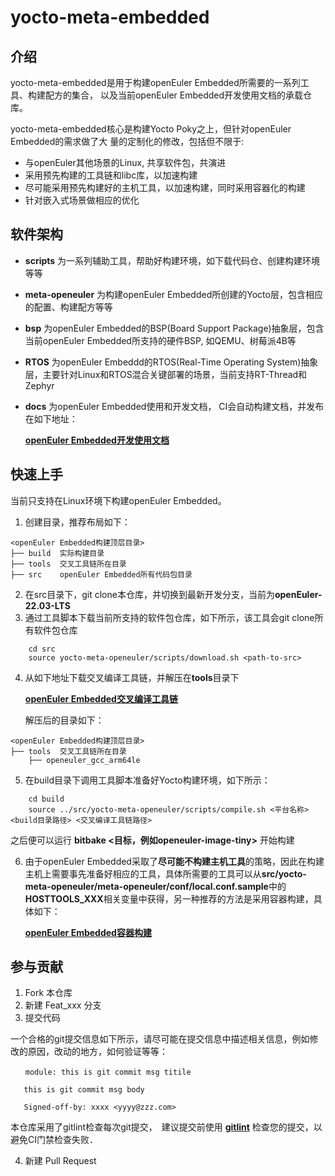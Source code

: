 # yocto-meta-embedded

## 介绍

yocto-meta-embedded是用于构建openEuler Embedded所需要的一系列工具、构建配方的集合，
以及当前openEuler Embedded开发使用文档的承载仓库。

yocto-meta-embedded核心是构建Yocto Poky之上，但针对openEuler Embedded的需求做了大
量的定制化的修改，包括但不限于:

* 与openEuler其他场景的Linux, 共享软件包，共演进
* 采用预先构建的工具链和libc库，以加速构建
* 尽可能采用预先构建好的主机工具，以加速构建，同时采用容器化的构建
* 针对嵌入式场景做相应的优化

## 软件架构

* **scripts** 为一系列辅助工具，帮助好构建环境，如下载代码仓、创建构建环境等等
* **meta-openeuler** 为构建openEuler Embedded所创建的Yocto层，包含相应的配置、构建配方等等
* **bsp** 为openEuler Embedded的BSP(Board Support Package)抽象层，包含当前openEuler Embedded所支持的硬件BSP, 如QEMU、树莓派4B等
* **RTOS** 为openEuler Embeddd的RTOS(Real-Time Operating System)抽象层，主要针对Linux和RTOS混合关键部署的场景，当前支持RT-Thread和Zephyr
* **docs** 为openEuler Embedded使用和开发文档， CI会自动构建文档，并发布在如下地址：

    [**openEuler Embedded开发使用文档**](https://openeuler.gitee.io/yocto-meta-openeuler)

## 快速上手

当前只支持在Linux环境下构建openEuler Embedded。

1. 创建目录，推荐布局如下：
```
<openEuler Embedded构建顶层目录>
├── build  实际构建目录
├── tools  交叉工具链所在目录
├── src    openEuler Embedded所有代码包目录
```
2. 在src目录下，git clone本仓库，并切换到最新开发分支，当前为**openEuler-22.03-LTS**
3. 通过工具脚本下载当前所支持的软件包仓库，如下所示，该工具会git clone所有软件包仓库
```shell
    cd src
    source yocto-meta-openeuler/scripts/download.sh <path-to-src>
```
4. 从如下地址下载交叉编译工具链，并解压在**tools**目录下

    [**openEuler Embedded交叉编译工具链**](https://gitee.com/openeuler/yocto-embedded-tools/releases)

    解压后的目录如下：
```
<openEuler Embedded构建顶层目录>
├── tools  交叉工具链所在目录
    ├── openeuler_gcc_arm64le
```
5. 在build目录下调用工具脚本准备好Yocto构建环境，如下所示：
```shell
    cd build
    source ../src/yocto-meta-openeuler/scripts/compile.sh <平台名称> <build目录路径> <交叉编译工具链路径>
```
 之后便可以运行 **bitbake <目标，例如openeuler-image-tiny>** 开始构建

6. 由于openEuler Embedded采取了**尽可能不构建主机工具**的策略，因此在构建主机上需要事先准备好相应的工具，具体所需要的工具可以从**src/yocto-meta-openeuler/meta-openeuler/conf/local.conf.sample**中的**HOSTTOOLS_XXX**相关变量中获得，另一种推荐的方法是采用容器构建，具体如下：

    [**openEuler Embedded容器构建**](https://openeuler.gitee.io/yocto-meta-openeuler/yocto/quickbuild/container-build.html)

## 参与贡献

1.  Fork 本仓库
2.  新建 Feat_xxx 分支
3.  提交代码

一个合格的git提交信息如下所示，请尽可能在提交信息中描述相关信息，例如修改的原因，改动的地方，如何验证等等：

```
　　module: this is git commit msg titile

   this is git commit msg body

   Signed-off-by: xxxx <yyyy@zzz.com>
```

本仓库采用了gitlint检查每次git提交，　建议提交前使用 [**gitlint**](https://jorisroovers.com/gitlint) 检查您的提交，以避免CI门禁检查失败．

4.  新建 Pull Request

